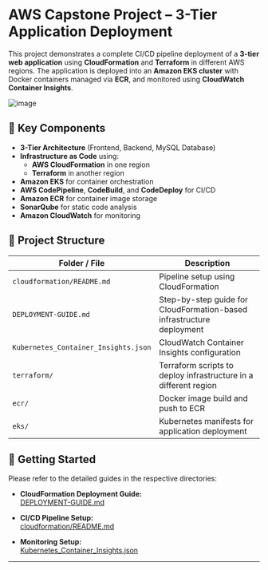 # AWS Capstone Project – 3-Tier Application Deployment

This project demonstrates a complete CI/CD pipeline deployment of a **3-tier web application** using **CloudFormation** and **Terraform** in different AWS regions. The application is deployed into an **Amazon EKS cluster** with Docker containers managed via **ECR**, and monitored using **CloudWatch Container Insights**.

![image](https://github.com/user-attachments/assets/fee8db16-f222-4bc9-95f4-39755c256bfe)


## 🔧 Key Components

- **3-Tier Architecture** (Frontend, Backend, MySQL Database)
- **Infrastructure as Code** using:
  - **AWS CloudFormation** in one region
  - **Terraform** in another region
- **Amazon EKS** for container orchestration
- **AWS CodePipeline**, **CodeBuild**, and **CodeDeploy** for CI/CD
- **Amazon ECR** for container image storage
- **SonarQube** for static code analysis
- **Amazon CloudWatch** for monitoring

## 📁 Project Structure

| Folder / File | Description |
|---------------|-------------|
| `cloudformation/README.md` | Pipeline setup using CloudFormation |
| `DEPLOYMENT-GUIDE.md` | Step-by-step guide for CloudFormation-based infrastructure deployment |
| `Kubernetes_Container_Insights.json` | CloudWatch Container Insights configuration |
| `terraform/` | Terraform scripts to deploy infrastructure in a different region |
| `ecr/` | Docker image build and push to ECR |
| `eks/` | Kubernetes manifests for application deployment |

## 🚀 Getting Started

Please refer to the detailed guides in the respective directories:

- **CloudFormation Deployment Guide:**  
  [DEPLOYMENT-GUIDE.md](./DEPLOYMENT-GUIDE.md)

- **CI/CD Pipeline Setup:**  
  [cloudformation/README.md](./cloudformation/README.md)

- **Monitoring Setup:**  
  [Kubernetes_Container_Insights.json](./Kubernetes_Container_Insights.json)

---

